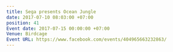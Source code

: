```yaml
---
title: Sega presents Ocean Jungle
date: 2017-07-10 08:03:00 +07:00
position: 41
Event date: 2017-07-15 00:00:00 +07:00
Venue: Birdcage
Event URL: https://www.facebook.com/events/404965663232863/
---
```


